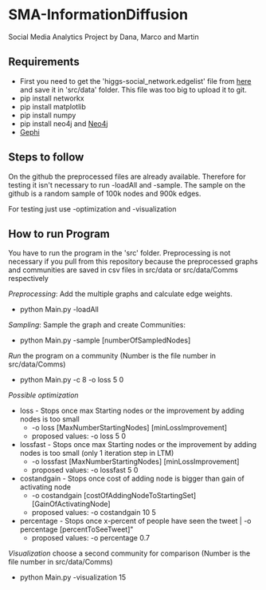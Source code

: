 # SMA-InformationDiffusion
Social Media Analytics Project by Dana, Marco and Martin

## Requirements
* First you need to get the 'higgs-social_network.edgelist' file from [here](https://snap.stanford.edu/data/higgs-twitter.html) and save it in 'src/data' folder. 
This file was too big to upload it to git. 
* pip install networkx 
* pip install matplotlib
* pip install numpy
* pip install neo4j and [Neo4j](https://www.digitalocean.com/community/tutorials/how-to-install-and-configure-neo4j-on-ubuntu-20-04)
* [Gephi](https://gephi.org/users/download/)

## Steps to follow

On the github the preprocessed files are already available. Therefore for testing it isn't necessary to run -loadAll and -sample. The sample on the github is a random sample of 100k nodes and 900k edges. 

For testing just use -optimization and -visualization


## How to run Program
You have to run the program in the 'src' folder. Preprocessing is not necessary if you pull from this repository because the preprocessed graphs and communities are saved in csv files in src/data or src/data/Comms respectively 


*Preprocessing*: Add the multiple graphs and calculate edge weights. 



* python Main.py -loadAll 


*Sampling*: Sample the graph and create Communities: 



* python Main.py -sample [numberOfSampledNodes]


*Run* the program on a community (Number is the file number in src/data/Comms)

* python Main.py -c 8 -o loss 5 0 


*Possible optimization*


* loss - Stops once max Starting nodes or the improvement by adding nodes is too small 
  * -o loss [MaxNumberStartingNodes] [minLossImprovement]
  * proposed values: -o loss 5 0 
* lossfast - Stops once max Starting nodes or the improvement by adding nodes is too small (only 1 iteration step in LTM) 
  * -o lossfast [MaxNumberStartingNodes] [minLossImprovement]
  * proposed values: -o lossfast 5 0 
* costandgain - Stops once cost of adding node is bigger than gain of activating node 
  * -o costandgain [costOfAddingNodeToStartingSet] [GainOfActivatingNode] 
  * proposed values: -o costandgain 10 5
* percentage - Stops once x-percent of people have seen the tweet | -o percentage [percentToSeeTweet]"
  * proposed values: -o percentage 0.7


*Visualization* choose a second community for comparison (Number is the file number in src/data/Comms)

* python Main.py -visualization 15
